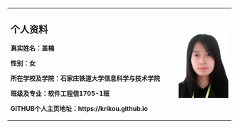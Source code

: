 <table border="0">
  <tr>
    <td width="75%">
      <h2>个人资料</h2>
      <p><b>真实姓名：盖楠</b></p>
      <p><b>性别：女</b></p>
      <p><b>所在学校及学院：石家庄铁道大学信息科学与技术学院</b></p>
      <p><b>班级及专业：软件工程信1705-1班</b></p>
      <p><b>GITHUB个人主页地址：https://krikou.github.io</b></p>
    </td>
    <td width="25%">
      <img src="/DE35A6803081DDE3E493CB7A0FECFC7F.png" width="100%">    
    </td>
  </tr>
</table>
